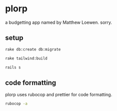 # plorp

a budgetting app named by Matthew Loewen. sorry.

## setup

```bash
rake db:create db:migrate

rake tailwind:build

rails s
```

## code formatting

plorp uses rubocop and prettier for code formatting.

```bash
rubocop -a
```
